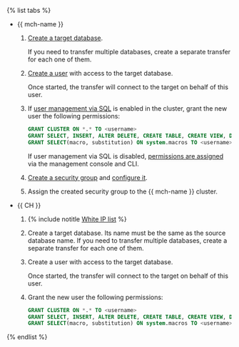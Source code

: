 {% list tabs %}

- {{ mch-name }}

    1. [Create a target database](../../../../managed-clickhouse/operations/databases.md#add-db).

       If you need to transfer multiple databases, create a separate transfer for each one of them.

    1. [Create a user](../../../../managed-clickhouse/operations/cluster-users.md#adduser) with access to the target database.

       Once started, the transfer will connect to the target on behalf of this user.

    1. If [user management via SQL](../../../../managed-clickhouse/operations/cluster-users.md#sql-user-management) is enabled in the cluster, grant the new user the following permissions:

        ```sql
        GRANT CLUSTER ON *.* TO <username>
        GRANT SELECT, INSERT, ALTER DELETE, CREATE TABLE, CREATE VIEW, DROP TABLE, TRUNCATE, dictGet ON <DB_name>.* TO <username>
        GRANT SELECT(macro, substitution) ON system.macros TO <username>
        ``` 

       If user management via SQL is disabled, [permissions are assigned](../../../../managed-clickhouse/operations/cluster-users.md) via the management console and CLI.

    1. [Create a security group](../../../../vpc/operations/security-group-create.md) and [configure it](../../../../managed-clickhouse/operations/connect/index.md#configuring-security-groups).

    1. Assign the created security group to the {{ mch-name }} cluster.

- {{ CH }}

    1. {% include notitle [White IP list](../../configure-white-ip.md) %}

    1. Create a target database. Its name must be the same as the source database name. If you need to transfer multiple databases, create a separate transfer for each one of them.

    1. Create a user with access to the target database.

       Once started, the transfer will connect to the target on behalf of this user.

    1. Grant the new user the following permissions:

        ```sql
        GRANT CLUSTER ON *.* TO <username>
        GRANT SELECT, INSERT, ALTER DELETE, CREATE TABLE, CREATE VIEW, DROP TABLE, TRUNCATE, dictGet ON <DB_name>.* TO <username>
        GRANT SELECT(macro, substitution) ON system.macros TO <username>
        ```

{% endlist %}